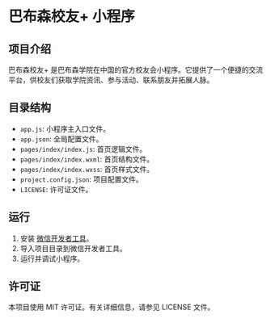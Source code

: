 # 巴布森校友+ 小程序

## 项目介绍

巴布森校友+ 是巴布森学院在中国的官方校友会小程序。它提供了一个便捷的交流平台，供校友们获取学院资讯、参与活动、联系朋友并拓展人脉。

## 目录结构

- `app.js`: 小程序主入口文件。
- `app.json`: 全局配置文件。
- `pages/index/index.js`: 首页逻辑文件。
- `pages/index/index.wxml`: 首页结构文件。
- `pages/index/index.wxss`: 首页样式文件。
- `project.config.json`: 项目配置文件。
- `LICENSE`: 许可证文件。

## 运行

1. 安装 [微信开发者工具](https://developers.weixin.qq.com/miniprogram/dev/devtools/download.html)。
2. 导入项目目录到微信开发者工具。
3. 运行并调试小程序。

## 许可证

本项目使用 MIT 许可证。有关详细信息，请参见 LICENSE 文件。
